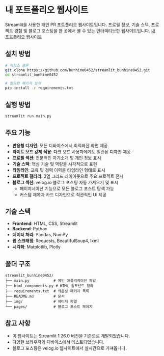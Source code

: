 # 내 포트폴리오 웹사이트

Streamlit을 사용한 개인 PR 포트폴리오 웹사이트입니다. 프로필 정보, 기술 스택, 프로젝트 경험 및 블로그 포스팅을 한 곳에서 볼 수 있는 인터랙티브한 웹사이트입니다.
[내 포트폴리오 웹사이트](https://bunhine0452.streamlit.app/)
## 설치 방법

```bash
# 저장소 클론
git clone https://github.com/bunhine0452/streamlit_bunhine0452.git
cd streamlit_bunhine0452

# 필요한 패키지 설치
pip install -r requirements.txt
```

## 실행 방법

```bash
streamlit run main.py
```

## 주요 기능

- **반응형 디자인**: 모든 디바이스에서 최적화된 화면 제공
- **라이트 모드 강제 적용**: 다크 모드 사용자에게도 일관된 디자인 제공
- **프로필 섹션**: 전문적인 자기소개 및 개인 정보 표시
- **기술 스택**: 핵심 기술 및 역량을 시각적으로 표현
- **타임라인**: 교육 및 경력 이력을 타임라인 형태로 표시
- **프로젝트 갤러리**: 3열 그리드 레이아웃으로 주요 프로젝트 전시
- **블로그 섹션**: velog.io 블로그 포스팅 자동 가져오기 및 표시
  - 페이지네이션 기능으로 모든 블로그 포스트 탐색 가능
  - 커스텀 제목과 카드 디자인으로 직관적인 UI 제공

## 기술 스택

- **Frontend**: HTML, CSS, Streamlit
- **Backend**: Python
- **데이터 처리**: Pandas, NumPy
- **웹 스크래핑**: Requests, BeautifulSoup4, lxml
- **시각화**: Matplotlib, Plotly

## 폴더 구조

```
streamlit_bunhine0452/
├── main.py           # 메인 애플리케이션 파일
├── html_components.py # HTML 컴포넌트 정의
├── requirements.txt  # 의존성 패키지 목록
├── README.md         # 문서
├── img/              # 이미지 파일
└── pages/            # 블로그 포스트 페이지
```

## 참고 사항

- 이 웹사이트는 Streamlit 1.26.0 버전을 기준으로 개발되었습니다.
- 다양한 브라우저와 디바이스에서 테스트되었습니다.
- 블로그 포스팅은 velog.io 웹사이트에서 실시간으로 가져옵니다.